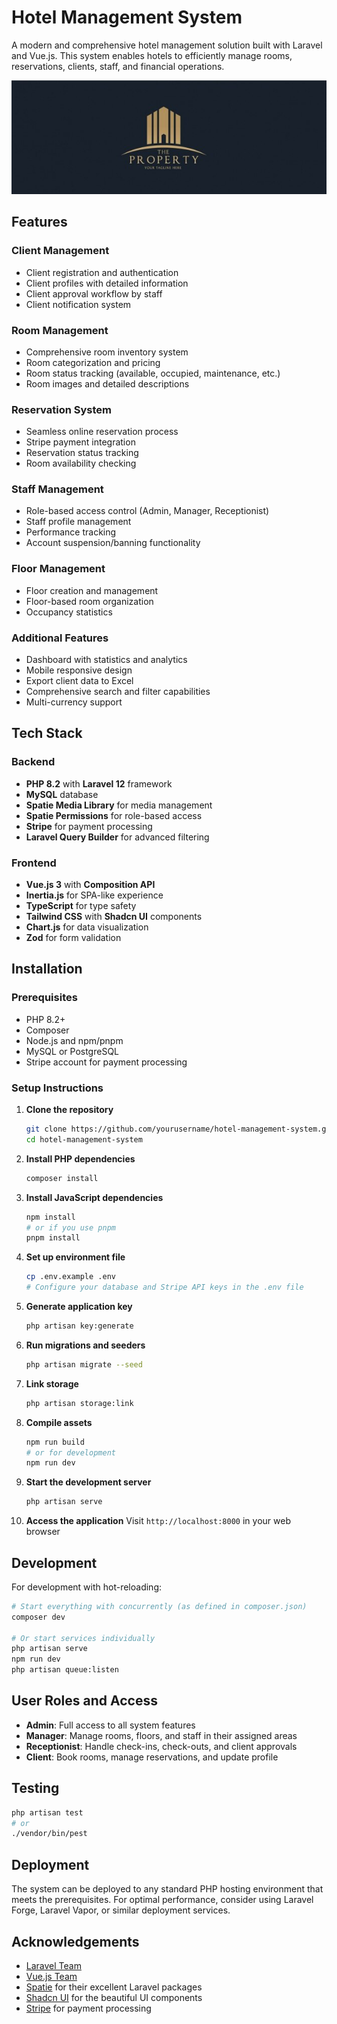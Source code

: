 # Hotel Management System

A modern and comprehensive hotel management solution built with Laravel and Vue.js. This system enables hotels to efficiently manage rooms, reservations, clients, staff, and financial operations.

![Hotel Management System](public/logo.jpg)

## Features

### Client Management

- Client registration and authentication
- Client profiles with detailed information
- Client approval workflow by staff
- Client notification system

### Room Management

- Comprehensive room inventory system
- Room categorization and pricing
- Room status tracking (available, occupied, maintenance, etc.)
- Room images and detailed descriptions

### Reservation System

- Seamless online reservation process
- Stripe payment integration
- Reservation status tracking
- Room availability checking

### Staff Management

- Role-based access control (Admin, Manager, Receptionist)
- Staff profile management
- Performance tracking
- Account suspension/banning functionality

### Floor Management

- Floor creation and management
- Floor-based room organization
- Occupancy statistics

### Additional Features

- Dashboard with statistics and analytics
- Mobile responsive design
- Export client data to Excel
- Comprehensive search and filter capabilities
- Multi-currency support

## Tech Stack

### Backend

- **PHP 8.2** with **Laravel 12** framework
- **MySQL** database
- **Spatie Media Library** for media management
- **Spatie Permissions** for role-based access
- **Stripe** for payment processing
- **Laravel Query Builder** for advanced filtering

### Frontend

- **Vue.js 3** with **Composition API**
- **Inertia.js** for SPA-like experience
- **TypeScript** for type safety
- **Tailwind CSS** with **Shadcn UI** components
- **Chart.js** for data visualization
- **Zod** for form validation

## Installation

### Prerequisites

- PHP 8.2+
- Composer
- Node.js and npm/pnpm
- MySQL or PostgreSQL
- Stripe account for payment processing

### Setup Instructions

1. **Clone the repository**

    ```bash
    git clone https://github.com/yourusername/hotel-management-system.git
    cd hotel-management-system
    ```

2. **Install PHP dependencies**

    ```bash
    composer install
    ```

3. **Install JavaScript dependencies**

    ```bash
    npm install
    # or if you use pnpm
    pnpm install
    ```

4. **Set up environment file**

    ```bash
    cp .env.example .env
    # Configure your database and Stripe API keys in the .env file
    ```

5. **Generate application key**

    ```bash
    php artisan key:generate
    ```

6. **Run migrations and seeders**

    ```bash
    php artisan migrate --seed
    ```

7. **Link storage**

    ```bash
    php artisan storage:link
    ```

8. **Compile assets**

    ```bash
    npm run build
    # or for development
    npm run dev
    ```

9. **Start the development server**

    ```bash
    php artisan serve
    ```

10. **Access the application**
    Visit `http://localhost:8000` in your web browser

## Development

For development with hot-reloading:

```bash
# Start everything with concurrently (as defined in composer.json)
composer dev

# Or start services individually
php artisan serve
npm run dev
php artisan queue:listen
```

## User Roles and Access

- **Admin**: Full access to all system features
- **Manager**: Manage rooms, floors, and staff in their assigned areas
- **Receptionist**: Handle check-ins, check-outs, and client approvals
- **Client**: Book rooms, manage reservations, and update profile

## Testing

```bash
php artisan test
# or
./vendor/bin/pest
```

## Deployment

The system can be deployed to any standard PHP hosting environment that meets the prerequisites. For optimal performance, consider using Laravel Forge, Laravel Vapor, or similar deployment services.

## Acknowledgements

- [Laravel Team](https://laravel.com)
- [Vue.js Team](https://vuejs.org)
- [Spatie](https://spatie.be) for their excellent Laravel packages
- [Shadcn UI](https://ui.shadcn.com) for the beautiful UI components
- [Stripe](https://stripe.com) for payment processing
